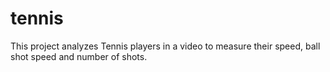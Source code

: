 # tennis
This project analyzes Tennis players in a video to measure their speed, ball shot speed and number of shots.
